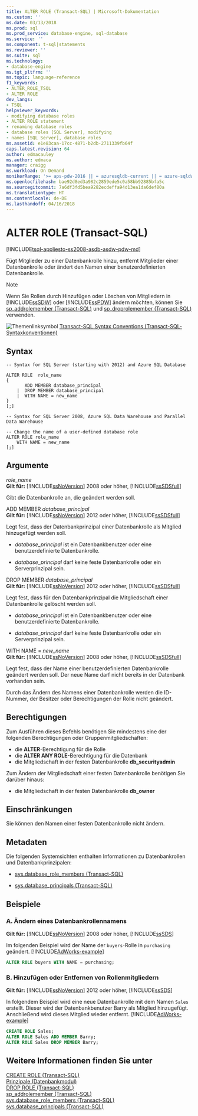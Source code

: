 ```yaml
---
title: ALTER ROLE (Transact-SQL) | Microsoft-Dokumentation
ms.custom: ''
ms.date: 03/13/2018
ms.prod: sql
ms.prod_service: database-engine, sql-database
ms.service: ''
ms.component: t-sql|statements
ms.reviewer: ''
ms.suite: sql
ms.technology:
- database-engine
ms.tgt_pltfrm: ''
ms.topic: language-reference
f1_keywords:
- ALTER_ROLE_TSQL
- ALTER ROLE
dev_langs:
- TSQL
helpviewer_keywords:
- modifying database roles
- ALTER ROLE statement
- renaming database roles
- database roles [SQL Server], modifying
- names [SQL Server], database roles
ms.assetid: e1e83caa-17cc-4871-b2db-2711339fb64f
caps.latest.revision: 64
author: edmacauley
ms.author: edmaca
manager: craigg
ms.workload: On Demand
monikerRange: '>= aps-pdw-2016 || = azuresqldb-current || = azure-sqldw-latest || >= sql-server-2016 || = sqlallproducts-allversions'
ms.openlocfilehash: bae92d8ed3a982c2859ede5c0a58bb92885bfa5c
ms.sourcegitcommit: 7a6df3fd5bea9282ecdeffa94d13ea1da6def80a
ms.translationtype: HT
ms.contentlocale: de-DE
ms.lasthandoff: 04/16/2018
---
```

# <a name="alter-role-transact-sql"></a>ALTER ROLE (Transact-SQL)
[!INCLUDE[tsql-appliesto-ss2008-asdb-asdw-pdw-md](../../includes/tsql-appliesto-ss2008-asdb-asdw-pdw-md.md)]

  Fügt Mitglieder zu einer Datenbankrolle hinzu, entfernt Mitglieder einer Datenbankrolle oder ändert den Namen einer benutzerdefinierten Datenbankrolle.  
  
> [!NOTE]  
>  Wenn Sie Rollen durch Hinzufügen oder Löschen von Mitgliedern in [!INCLUDE[ssSDW](../../includes/sssdw-md.md)] oder [!INCLUDE[ssPDW](../../includes/sspdw-md.md)] ändern möchten, können Sie [sp_addrolemember &#40;Transact-SQL&#41;](../../relational-databases/system-stored-procedures/sp-addrolemember-transact-sql.md) und [sp_droprolemember &#40;Transact-SQL&#41;](../../relational-databases/system-stored-procedures/sp-droprolemember-transact-sql.md) verwenden.  
  
 ![Themenlinksymbol](../../database-engine/configure-windows/media/topic-link.gif "Topic link icon") [Transact-SQL Syntax Conventions (Transact-SQL-Syntaxkonventionen)](../../t-sql/language-elements/transact-sql-syntax-conventions-transact-sql.md)  
  
## <a name="syntax"></a>Syntax  
  
```  
-- Syntax for SQL Server (starting with 2012) and Azure SQL Database  
  
ALTER ROLE  role_name  
{  
       ADD MEMBER database_principal  
    |  DROP MEMBER database_principal  
    |  WITH NAME = new_name  
}  
[;]  
```  
  
 
```  
-- Syntax for SQL Server 2008, Azure SQL Data Warehouse and Parallel Data Warehouse
  
-- Change the name of a user-defined database role  
ALTER ROLE role_name   
    WITH NAME = new_name  
[;]  
```  
  
## <a name="arguments"></a>Argumente  
 *role_name*  
 **Gilt für:** [!INCLUDE[ssNoVersion](../../includes/ssnoversion-md.md)] 2008 oder höher, [!INCLUDE[ssSDSfull](../../includes/sssdsfull-md.md)]  
  
 Gibt die Datenbankrolle an, die geändert werden soll.  
  
 ADD MEMBER *database_principal*  
 **Gilt für:** [!INCLUDE[ssNoVersion](../../includes/ssnoversion-md.md)] 2012 oder höher, [!INCLUDE[ssSDSfull](../../includes/sssdsfull-md.md)]  
  
 Legt fest, dass der Datenbankprinzipal einer Datenbankrolle als Mitglied hinzugefügt werden soll.  
  
-   *database_principal* ist ein Datenbankbenutzer oder eine benutzerdefinierte Datenbankrolle.  
  
-   *database_principal* darf keine feste Datenbankrolle oder ein Serverprinzipal sein.  
  
DROP MEMBER *database_principal*  
 **Gilt für:** [!INCLUDE[ssNoVersion](../../includes/ssnoversion-md.md)] 2012 oder höher, [!INCLUDE[ssSDSfull](../../includes/sssdsfull-md.md)]  
  
 Legt fest, dass für den Datenbankprinzipal die Mitgliedschaft einer Datenbankrolle gelöscht werden soll.  
  
-   *database_principal* ist ein Datenbankbenutzer oder eine benutzerdefinierte Datenbankrolle.  
  
-   *database_principal* darf keine feste Datenbankrolle oder ein Serverprinzipal sein.  
  
WITH NAME = *new_name*  
 **Gilt für:** [!INCLUDE[ssNoVersion](../../includes/ssnoversion-md.md)] 2008 oder höher, [!INCLUDE[ssSDSfull](../../includes/sssdsfull-md.md)]  
  
 Legt fest, dass der Name einer benutzerdefinierten Datenbankrolle geändert werden soll. Der neue Name darf nicht bereits in der Datenbank vorhanden sein.  
  
 Durch das Ändern des Namens einer Datenbankrolle werden die ID-Nummer, der Besitzer oder Berechtigungen der Rolle nicht geändert.  
  
## <a name="permissions"></a>Berechtigungen  
 Zum Ausführen dieses Befehls benötigen Sie mindestens eine der folgenden Berechtigungen oder Gruppenmitgliedschaften:  
  
-   die **ALTER**-Berechtigung für die Rolle  
-   die **ALTER ANY ROLE**-Berechtigung für die Datenbank  
-   die Mitgliedschaft in der festen Datenbankrolle **db_securityadmin**  
  
Zum Ändern der Mitgliedschaft einer festen Datenbankrolle benötigen Sie darüber hinaus:  
  
-   die Mitgliedschaft in der festen Datenbankrolle **db_owner**  
  
## <a name="limitations-and-restrictions"></a>Einschränkungen  
 Sie können den Namen einer festen Datenbankrolle nicht ändern.  
  
## <a name="metadata"></a>Metadaten  
 Die folgenden Systemsichten enthalten Informationen zu Datenbankrollen und Datenbankprinzipalen:  
  
-   [sys.database_role_members &#40;Transact-SQL&#41;](../../relational-databases/system-catalog-views/sys-database-role-members-transact-sql.md)  
  
-   [sys.database_principals &#40;Transact-SQL&#41;](../../relational-databases/system-catalog-views/sys-database-principals-transact-sql.md)  
  
## <a name="examples"></a>Beispiele  
  
### <a name="a-change-the-name-of-a-database-role"></a>A. Ändern eines Datenbankrollennamens  
 **Gilt für:** [!INCLUDE[ssNoVersion](../../includes/ssnoversion-md.md)] 2008 oder höher, [!INCLUDE[ssSDS](../../includes/sssds-md.md)]  
  
 Im folgenden Beispiel wird der Name der `buyers`-Rolle in `purchasing` geändert. [!INCLUDE[AdWorks-example](../../includes/adworks-example-md.md)]  
  
```sql  
ALTER ROLE buyers WITH NAME = purchasing;  
```  
  
### <a name="b-add-or-remove-role-members"></a>B. Hinzufügen oder Entfernen von Rollenmitgliedern  
 **Gilt für:** [!INCLUDE[ssNoVersion](../../includes/ssnoversion-md.md)] 2012 oder höher, [!INCLUDE[ssSDS](../../includes/sssds-md.md)]  
  
 In folgendem Beispiel wird eine neue Datenbankrolle mit dem Namen `Sales` erstellt. Dieser wird der Datenbankbenutzer Barry als Mitglied hinzugefügt. Anschließend wird dieses Mitglied wieder entfernt. [!INCLUDE[AdWorks-example](../../includes/adworks-example-md.md)]  
  
```sql  
CREATE ROLE Sales;  
ALTER ROLE Sales ADD MEMBER Barry;  
ALTER ROLE Sales DROP MEMBER Barry;  
```  
  
## <a name="see-also"></a>Weitere Informationen finden Sie unter  
 [CREATE ROLE &#40;Transact-SQL&#41;](../../t-sql/statements/create-role-transact-sql.md)   
 [Prinzipale &#40;Datenbankmodul&#41;](../../relational-databases/security/authentication-access/principals-database-engine.md)   
 [DROP ROLE &#40;Transact-SQL&#41;](../../t-sql/statements/drop-role-transact-sql.md)   
 [sp_addrolemember &#40;Transact-SQL&#41;](../../relational-databases/system-stored-procedures/sp-addrolemember-transact-sql.md)   
 [sys.database_role_members &#40;Transact-SQL&#41;](../../relational-databases/system-catalog-views/sys-database-role-members-transact-sql.md)   
 [sys.database_principals &#40;Transact-SQL&#41;](../../relational-databases/system-catalog-views/sys-database-principals-transact-sql.md)  
  
  
